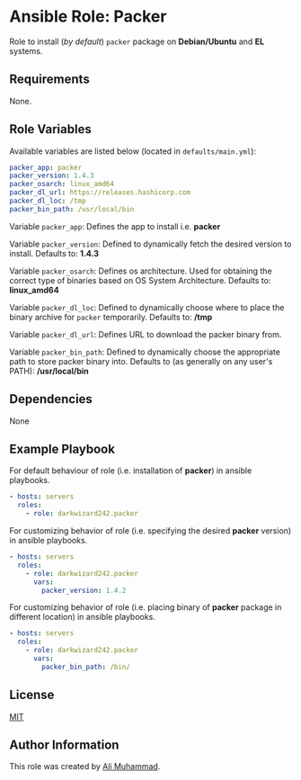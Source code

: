 
Ansible Role: Packer
=========

Role to install (_by default_) `packer` package  on **Debian/Ubuntu** and **EL** systems.

Requirements
------------

None.

Role Variables
--------------

Available variables are listed below (located in  `defaults/main.yml`):

```yaml
packer_app: packer
packer_version: 1.4.3
packer_osarch: linux_amd64
packer_dl_url: https://releases.hashicorp.com
packer_dl_loc: /tmp
packer_bin_path: /usr/local/bin
```

Variable `packer_app`: Defines the app to install i.e. **packer**

Variable `packer_version`: Defined to dynamically fetch the desired version to install. Defaults to: **1.4.3**

Variable `packer_osarch`: Defines os architecture. Used for obtaining the correct type of binaries based on OS System Architecture. Defaults to: **linux_amd64**

Variable `packer_dl_loc`: Defined to dynamically choose where to place the binary archive for `packer` temporarily. Defaults to: **/tmp**

Variable `packer_dl_url`: Defines URL to download the packer binary from.

Variable `packer_bin_path`: Defined to dynamically choose the appropriate path to store packer binary into. Defaults to (as generally on any user's PATH): **/usr/local/bin** 

Dependencies
------------

None

Example Playbook
----------------

For default behaviour of role (i.e. installation of **packer**) in ansible playbooks.
```yaml
- hosts: servers
  roles:
    - role: darkwizard242.packer
```

For customizing behavior of role (i.e. specifying the  desired **packer** version) in ansible playbooks.
```yaml
- hosts: servers
  roles:
    - role: darkwizard242.packer
      vars:
        packer_version: 1.4.2
```

For customizing behavior of role (i.e. placing binary of **packer** package in different location) in ansible playbooks.
```yaml
- hosts: servers
  roles:
    - role: darkwizard242.packer
      vars:
        packer_bin_path: /bin/
```

License
-------

[MIT](https://github.com/darkwizard242/ansible-role-packer/blob/master/LICENSE)

Author Information
------------------

This role was created by [Ali Muhammad](https://www.linkedin.com/in/ali-muhammad-759791130/).
